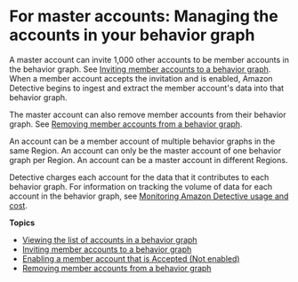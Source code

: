# For master accounts: Managing the accounts in your behavior graph<a name="master-account-graph-management"></a>

A master account can invite 1,000 other accounts to be member accounts in the behavior graph\. See [Inviting member accounts to a behavior graph](graph-master-add-member-accounts.md)\. When a member account accepts the invitation and is enabled, Amazon Detective begins to ingest and extract the member account's data into that behavior graph\.

The master account can also remove member accounts from their behavior graph\. See [Removing member accounts from a behavior graph](graph-master-remove-member-accounts.md)\.

An account can be a member account of multiple behavior graphs in the same Region\. An account can only be the master account of one behavior graph per Region\. An account can be a master account in different Regions\.

Detective charges each account for the data that it contributes to each behavior graph\. For information on tracking the volume of data for each account in the behavior graph, see [Monitoring Amazon Detective usage and cost](usage-tracking.md)\.

**Topics**
+ [Viewing the list of accounts in a behavior graph](graph-master-view-accounts.md)
+ [Inviting member accounts to a behavior graph](graph-master-add-member-accounts.md)
+ [Enabling a member account that is Accepted \(Not enabled\)](graph-master-unblock-account.md)
+ [Removing member accounts from a behavior graph](graph-master-remove-member-accounts.md)